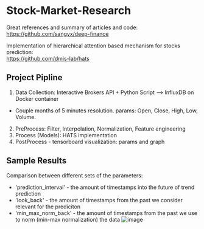 # Stock-Market-Research

Great references and summary of articles and code: <br>
https://github.com/sangyx/deep-finance

Implementation of hierarchical attention based mechanism for stocks prediction: <br>
https://github.com/dmis-lab/hats 

## Project Pipline
1. Data Collection: Interactive Brokers API + Python Script --> InfluxDB on Docker container 
- Couple months of 5 minutes resolution. params: Open, Close, High, Low, Volume.
2. PreProcess: Filter, Interpolation, Normalization, Feature engineering 
3. Process (Models): HATS implementation
4. PostProcess - tensorboard visualization: params and graph

## Sample Results
Comparison between different sets of the parameters:  <br>
* 'prediction_interval' - the amount of timestamps into the future of trend prediction
* 'look_back' - the amount of timestamps from the past we consider relevant for the prediciton
* 'min_max_norm_back' - the amount of timestamps from the past we use to norm (min-max normalization) the data
![image](https://user-images.githubusercontent.com/55198967/114267689-d8ef2f80-9a05-11eb-917d-821c345269b8.png)
